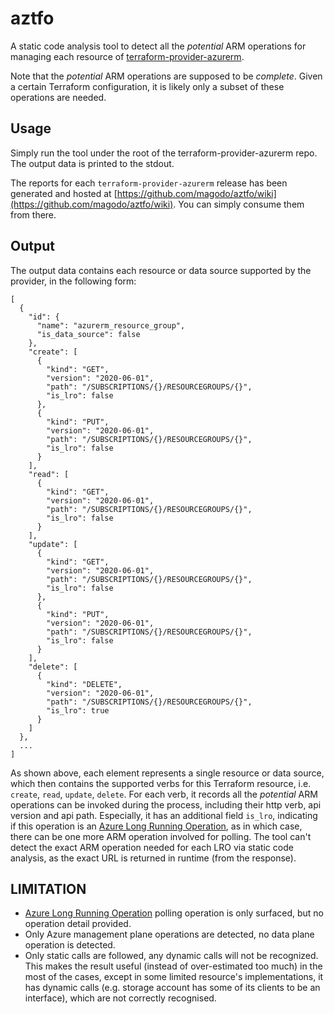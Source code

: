 # aztfo

A static code analysis tool to detect all the *potential* ARM operations for managing each resource of [terraform-provider-azurerm](https://github.com/hashicorp/terraform-provider-azurerm).

Note that the *potential* ARM operations are supposed to be *complete*. Given a certain Terraform configuration, it is likely only a subset of these operations are needed.

## Usage

Simply run the tool under the root of the terraform-provider-azurerm repo. The output data is printed to the stdout.

The reports for each `terraform-provider-azurerm` release has been generated and hosted at [https://github.com/magodo/aztfo/wiki](https://github.com/magodo/aztfo/wiki). You can simply consume them from there.

## Output

The output data contains each resource or data source supported by the provider, in the following form:

```
[
  {
    "id": {
      "name": "azurerm_resource_group",
      "is_data_source": false
    },
    "create": [
      {
        "kind": "GET",
        "version": "2020-06-01",
        "path": "/SUBSCRIPTIONS/{}/RESOURCEGROUPS/{}",
        "is_lro": false
      },
      {
        "kind": "PUT",
        "version": "2020-06-01",
        "path": "/SUBSCRIPTIONS/{}/RESOURCEGROUPS/{}",
        "is_lro": false
      }
    ],
    "read": [
      {
        "kind": "GET",
        "version": "2020-06-01",
        "path": "/SUBSCRIPTIONS/{}/RESOURCEGROUPS/{}",
        "is_lro": false
      }
    ],
    "update": [
      {
        "kind": "GET",
        "version": "2020-06-01",
        "path": "/SUBSCRIPTIONS/{}/RESOURCEGROUPS/{}",
        "is_lro": false
      },
      {
        "kind": "PUT",
        "version": "2020-06-01",
        "path": "/SUBSCRIPTIONS/{}/RESOURCEGROUPS/{}",
        "is_lro": false
      }
    ],
    "delete": [
      {
        "kind": "DELETE",
        "version": "2020-06-01",
        "path": "/SUBSCRIPTIONS/{}/RESOURCEGROUPS/{}",
        "is_lro": true
      }
    ]
  },
  ...
]
```

As shown above, each element represents a single resource or data source, which then contains the supported verbs for this Terraform resource, i.e. `create`, `read`, `update`, `delete`. For each verb, it records all the *potential* ARM operations can be invoked during the process, including their http verb, api version and api path. Especially, it has an additional field `is_lro`, indicating if this operation is an [Azure Long Running Operation](https://github.com/Azure/azure-resource-manager-rpc/blob/master/v1.0/async-api-reference.md), as in which case, there can be one more ARM operation involved for polling. The tool can't detect the exact ARM operation needed for each LRO via static code analysis, as the exact URL is returned in runtime (from the response).

## LIMITATION

- [Azure Long Running Operation](https://github.com/Azure/azure-resource-manager-rpc/blob/master/v1.0/async-api-reference.md) polling operation is only surfaced, but no operation detail provided.
- Only Azure management plane operations are detected, no data plane operation is detected.
- Only static calls are followed, any dynamic calls will not be recognized. This makes the result useful (instead of over-estimated too much) in the most of the cases, except in some limited resource's implementations, it has dynamic calls (e.g. storage account has some of its clients to be an interface), which are not correctly recognised.

